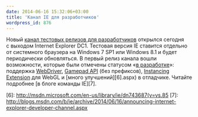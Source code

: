 ```yaml
---
date: 2014-06-16 15:32:06+03:00
title: 'Канал IE для разработчиков'
wordpress_id: 876
---
```


Новый [канал тестовых релизов для разработчиков][1] открылся сегодня с выходом Internet Explorer DC1. Тестовая версия IE ставится отдельно от системного браузера на Windows 7 SP1 или Windows 8.1 и будет периодически обновляться. В первый релиз канала вошли возможности, которые были отмечены статусом «[в разработке][2]»: поддержка [WebDriver][3], [Gamepad API][4] (без префиксов), [Instancing Extension][5] для WebGL и [много улучшений][6].aspx) в отладчике. Читайте подробнее [в блоге команды IE][7].

[1]: http://devchannel.modern.ie/
[2]: http://status.modern.ie/?sort=status
[3]: http://www.w3.org/TR/webdriver/
[4]: https://dvcs.w3.org/hg/gamepad/raw-file/default/gamepad.html
[5]: https://www.opengl.org/wiki/Vertex_Rendering#Instancing
[6]: http://msdn.microsoft.com/en-us/library/ie/dn743687(v=vs.85
[7]: http://blogs.msdn.com/b/ie/archive/2014/06/16/announcing-internet-explorer-developer-channel.aspx

